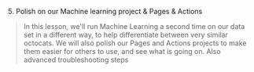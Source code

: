 
5. Polish on our Machine learning project & Pages & Actions
> In this lesson, we'll run Machine Learning a second time on our data set in a different way, to help differentiate between very similar octocats. We will also polish our Pages and Actions projects to make them easier for others to use, and see what is going on. Also advanced troubleshooting steps
